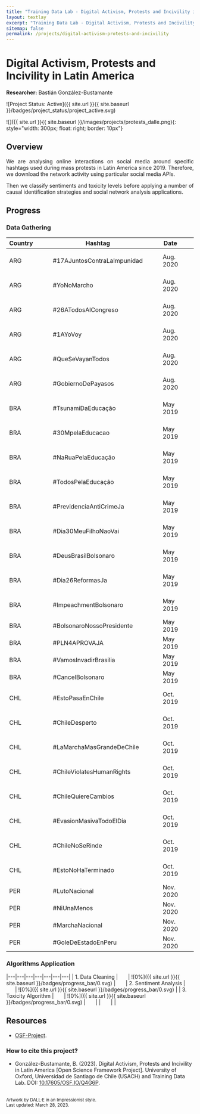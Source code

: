 ```yaml
---
title: "Training Data Lab - Digital Activism, Protests and Incivility in Latin America"
layout: textlay
excerpt: "Training Data Lab - Digital Activism, Protests and Incivility in Latin America"
sitemap: false
permalink: /projects/digital-activism-protests-and-incivility
---
```


# Digital Activism, Protests and Incivility in Latin America

**Researcher:** Bastián González-Bustamante

![Project Status: Active]({{ site.url }}{{ site.baseurl }}/badges/project_status/project_active.svg)

![]({{ site.url }}{{ site.baseurl }}/images/projects/protests_dalle.png){: style="width: 300px; float: right; border: 10px"}

## Overview

<p align="justify">We are analysing online interactions on social media around specific hashtags used during mass protests in Latin America since 2019. Therefore, we download the network activity using particular social media APIs.</p>

<p align="justify">Then we classify sentiments and toxicity levels before applying a number of causal identification strategies and social network analysis applications.</p>

## Progress

### Data Gathering

| Country | &nbsp;&nbsp;&nbsp;&nbsp;&nbsp; | Hashtag | &nbsp;&nbsp;&nbsp;&nbsp;&nbsp; | Date | &nbsp;&nbsp;&nbsp;&nbsp;&nbsp; | Est. N | &nbsp;&nbsp;&nbsp;&nbsp;&nbsp; | Progress |
|---|---|---|---|---|---|---|---|---|
| ARG | &nbsp;&nbsp;&nbsp;&nbsp;&nbsp; | #17AJuntosContraLaImpunidad | &nbsp;&nbsp;&nbsp;&nbsp;&nbsp; | Aug. 2020 | &nbsp;&nbsp;&nbsp;&nbsp;&nbsp; | 210 100 | &nbsp;&nbsp;&nbsp;&nbsp;&nbsp; | ![100%]({{ site.url }}{{ site.baseurl }}/badges/progress_bar/100.svg) |
| ARG | &nbsp;&nbsp;&nbsp;&nbsp;&nbsp; | #YoNoMarcho | &nbsp;&nbsp;&nbsp;&nbsp;&nbsp; | Aug. 2020 | &nbsp;&nbsp;&nbsp;&nbsp;&nbsp; | 125 900 | &nbsp;&nbsp;&nbsp;&nbsp;&nbsp; | ![100%]({{ site.url }}{{ site.baseurl }}/badges/progress_bar/100.svg) |
| ARG | &nbsp;&nbsp;&nbsp;&nbsp;&nbsp; | #26ATodosAlCongreso | &nbsp;&nbsp;&nbsp;&nbsp;&nbsp; | Aug. 2020 | &nbsp;&nbsp;&nbsp;&nbsp;&nbsp; | 89 600 | &nbsp;&nbsp;&nbsp;&nbsp;&nbsp; | ![100%]({{ site.url }}{{ site.baseurl }}/badges/progress_bar/100.svg) |
| ARG | &nbsp;&nbsp;&nbsp;&nbsp;&nbsp; | #1AYoVoy | &nbsp;&nbsp;&nbsp;&nbsp;&nbsp; | Aug. 2020 | &nbsp;&nbsp;&nbsp;&nbsp;&nbsp; | 80 200 | &nbsp;&nbsp;&nbsp;&nbsp;&nbsp; | ![100%]({{ site.url }}{{ site.baseurl }}/badges/progress_bar/100.svg) |
| ARG | &nbsp;&nbsp;&nbsp;&nbsp;&nbsp; | #QueSeVayanTodos | &nbsp;&nbsp;&nbsp;&nbsp;&nbsp; | Aug. 2020 | &nbsp;&nbsp;&nbsp;&nbsp;&nbsp; | 55 200 | &nbsp;&nbsp;&nbsp;&nbsp;&nbsp; | ![100%]({{ site.url }}{{ site.baseurl }}/badges/progress_bar/100.svg) |
| ARG | &nbsp;&nbsp;&nbsp;&nbsp;&nbsp; | #GobiernoDePayasos | &nbsp;&nbsp;&nbsp;&nbsp;&nbsp; | Aug. 2020 | &nbsp;&nbsp;&nbsp;&nbsp;&nbsp; | 55 000 | &nbsp;&nbsp;&nbsp;&nbsp;&nbsp; | ![100%]({{ site.url }}{{ site.baseurl }}/badges/progress_bar/100.svg) |
| BRA | &nbsp;&nbsp;&nbsp;&nbsp;&nbsp; | #TsunamiDaEducação | &nbsp;&nbsp;&nbsp;&nbsp;&nbsp; | May 2019 | &nbsp;&nbsp;&nbsp;&nbsp;&nbsp; | 776 900 | &nbsp;&nbsp;&nbsp;&nbsp;&nbsp; | ![100%]({{ site.url }}{{ site.baseurl }}/badges/progress_bar/100.svg) |
| BRA | &nbsp;&nbsp;&nbsp;&nbsp;&nbsp; | #30MpelaEducacao	| &nbsp;&nbsp;&nbsp;&nbsp;&nbsp; | May 2019 | &nbsp;&nbsp;&nbsp;&nbsp;&nbsp; | 271 200 | &nbsp;&nbsp;&nbsp;&nbsp;&nbsp; | ![100%]({{ site.url }}{{ site.baseurl }}/badges/progress_bar/100.svg) |
| BRA | &nbsp;&nbsp;&nbsp;&nbsp;&nbsp; | #NaRuaPelaEducação	| &nbsp;&nbsp;&nbsp;&nbsp;&nbsp; | May 2019 | &nbsp;&nbsp;&nbsp;&nbsp;&nbsp; | 153 200 | &nbsp;&nbsp;&nbsp;&nbsp;&nbsp; | ![100%]({{ site.url }}{{ site.baseurl }}/badges/progress_bar/100.svg) |
| BRA | &nbsp;&nbsp;&nbsp;&nbsp;&nbsp; | #TodosPelaEducação	| &nbsp;&nbsp;&nbsp;&nbsp;&nbsp; | May 2019 | &nbsp;&nbsp;&nbsp;&nbsp;&nbsp; | 133 700 | &nbsp;&nbsp;&nbsp;&nbsp;&nbsp; | ![100%]({{ site.url }}{{ site.baseurl }}/badges/progress_bar/100.svg) |
| BRA | &nbsp;&nbsp;&nbsp;&nbsp;&nbsp; | #PrevidenciaAntiCrimeJa | &nbsp;&nbsp;&nbsp;&nbsp;&nbsp; | May 2019 | &nbsp;&nbsp;&nbsp;&nbsp;&nbsp; | 113 100 | &nbsp;&nbsp;&nbsp;&nbsp;&nbsp; | ![100%]({{ site.url }}{{ site.baseurl }}/badges/progress_bar/100.svg) |
| BRA | &nbsp;&nbsp;&nbsp;&nbsp;&nbsp; | #Dia30MeuFilhoNaoVai | &nbsp;&nbsp;&nbsp;&nbsp;&nbsp; | May 2019 | &nbsp;&nbsp;&nbsp;&nbsp;&nbsp; | 93 100 | &nbsp;&nbsp;&nbsp;&nbsp;&nbsp; | ![100%]({{ site.url }}{{ site.baseurl }}/badges/progress_bar/100.svg) |
| BRA | &nbsp;&nbsp;&nbsp;&nbsp;&nbsp; | #DeusBrasilBolsonaro | &nbsp;&nbsp;&nbsp;&nbsp;&nbsp; | May 2019 | &nbsp;&nbsp;&nbsp;&nbsp;&nbsp; | 89 900 | &nbsp;&nbsp;&nbsp;&nbsp;&nbsp; | ![100%]({{ site.url }}{{ site.baseurl }}/badges/progress_bar/100.svg) |
| BRA | &nbsp;&nbsp;&nbsp;&nbsp;&nbsp; | #Dia26ReformasJa | &nbsp;&nbsp;&nbsp;&nbsp;&nbsp; | May 2019 | &nbsp;&nbsp;&nbsp;&nbsp;&nbsp; | 76 900 | &nbsp;&nbsp;&nbsp;&nbsp;&nbsp; | ![100%]({{ site.url }}{{ site.baseurl }}/badges/progress_bar/100.svg) |
| BRA | &nbsp;&nbsp;&nbsp;&nbsp;&nbsp; | #ImpeachmentBolsonaro | &nbsp;&nbsp;&nbsp;&nbsp;&nbsp; | May 2019 | &nbsp;&nbsp;&nbsp;&nbsp;&nbsp; | 70 500 | &nbsp;&nbsp;&nbsp;&nbsp;&nbsp; | ![100%]({{ site.url }}{{ site.baseurl }}/badges/progress_bar/100.svg) |
| BRA | &nbsp;&nbsp;&nbsp;&nbsp;&nbsp; | #BolsonaroNossoPresidente | &nbsp;&nbsp;&nbsp;&nbsp;&nbsp; | May 2019 | &nbsp;&nbsp;&nbsp;&nbsp;&nbsp; | 69 100 | &nbsp;&nbsp;&nbsp;&nbsp;&nbsp; | ![30%]({{ site.url }}{{ site.baseurl }}/badges/progress_bar/30.svg) |
| BRA | &nbsp;&nbsp;&nbsp;&nbsp;&nbsp; | #PLN4APROVAJA | &nbsp;&nbsp;&nbsp;&nbsp;&nbsp; | May 2019 | &nbsp;&nbsp;&nbsp;&nbsp;&nbsp; | 67 400 | &nbsp;&nbsp;&nbsp;&nbsp;&nbsp; | ![0%]({{ site.url }}{{ site.baseurl }}/badges/progress_bar/0.svg) |
| BRA | &nbsp;&nbsp;&nbsp;&nbsp;&nbsp; | #VamosInvadirBrasilia | &nbsp;&nbsp;&nbsp;&nbsp;&nbsp; | May 2019 | &nbsp;&nbsp;&nbsp;&nbsp;&nbsp; | 63 300 | &nbsp;&nbsp;&nbsp;&nbsp;&nbsp; | ![0%]({{ site.url }}{{ site.baseurl }}/badges/progress_bar/0.svg) |
| BRA | &nbsp;&nbsp;&nbsp;&nbsp;&nbsp; | #CancelBolsonaro | &nbsp;&nbsp;&nbsp;&nbsp;&nbsp; | May 2019 | &nbsp;&nbsp;&nbsp;&nbsp;&nbsp; | 50,900 | &nbsp;&nbsp;&nbsp;&nbsp;&nbsp; | ![0%]({{ site.url }}{{ site.baseurl }}/badges/progress_bar/0.svg) |
| CHL | &nbsp;&nbsp;&nbsp;&nbsp;&nbsp; | #EstoPasaEnChile | &nbsp;&nbsp;&nbsp;&nbsp;&nbsp; | Oct. 2019 | &nbsp;&nbsp;&nbsp;&nbsp;&nbsp; | 966 700 | &nbsp;&nbsp;&nbsp;&nbsp;&nbsp; | ![100%]({{ site.url }}{{ site.baseurl }}/badges/progress_bar/100.svg) |
| CHL | &nbsp;&nbsp;&nbsp;&nbsp;&nbsp; | #ChileDesperto | &nbsp;&nbsp;&nbsp;&nbsp;&nbsp; | Oct. 2019 | &nbsp;&nbsp;&nbsp;&nbsp;&nbsp; | 420 400 | &nbsp;&nbsp;&nbsp;&nbsp;&nbsp; | ![100%]({{ site.url }}{{ site.baseurl }}/badges/progress_bar/100.svg) |
| CHL | &nbsp;&nbsp;&nbsp;&nbsp;&nbsp; | #LaMarchaMasGrandeDeChile | &nbsp;&nbsp;&nbsp;&nbsp;&nbsp; | Oct. 2019 | &nbsp;&nbsp;&nbsp;&nbsp;&nbsp; | 351 700 | &nbsp;&nbsp;&nbsp;&nbsp;&nbsp; | ![100%]({{ site.url }}{{ site.baseurl }}/badges/progress_bar/100.svg) |
| CHL | &nbsp;&nbsp;&nbsp;&nbsp;&nbsp; | #ChileViolatesHumanRights | &nbsp;&nbsp;&nbsp;&nbsp;&nbsp; | Oct. 2019 | &nbsp;&nbsp;&nbsp;&nbsp;&nbsp; | 323 500 | &nbsp;&nbsp;&nbsp;&nbsp;&nbsp; | ![100%]({{ site.url }}{{ site.baseurl }}/badges/progress_bar/100.svg) |
| CHL | &nbsp;&nbsp;&nbsp;&nbsp;&nbsp; | #ChileQuiereCambios | &nbsp;&nbsp;&nbsp;&nbsp;&nbsp; | Oct. 2019 | &nbsp;&nbsp;&nbsp;&nbsp;&nbsp; | 197 400 | &nbsp;&nbsp;&nbsp;&nbsp;&nbsp; | ![100%]({{ site.url }}{{ site.baseurl }}/badges/progress_bar/100.svg) |
| CHL | &nbsp;&nbsp;&nbsp;&nbsp;&nbsp; | #EvasionMasivaTodoElDia | &nbsp;&nbsp;&nbsp;&nbsp;&nbsp; | Oct. 2019 | &nbsp;&nbsp;&nbsp;&nbsp;&nbsp; | 156 300 | &nbsp;&nbsp;&nbsp;&nbsp;&nbsp; | ![100%]({{ site.url }}{{ site.baseurl }}/badges/progress_bar/100.svg) |
| CHL | &nbsp;&nbsp;&nbsp;&nbsp;&nbsp; | #ChileNoSeRinde | &nbsp;&nbsp;&nbsp;&nbsp;&nbsp; | Oct. 2019 | &nbsp;&nbsp;&nbsp;&nbsp;&nbsp; | 133 500 | &nbsp;&nbsp;&nbsp;&nbsp;&nbsp; | ![100%]({{ site.url }}{{ site.baseurl }}/badges/progress_bar/100.svg) |
| CHL | &nbsp;&nbsp;&nbsp;&nbsp;&nbsp; | #EstoNoHaTerminado | &nbsp;&nbsp;&nbsp;&nbsp;&nbsp; | Oct. 2019 | &nbsp;&nbsp;&nbsp;&nbsp;&nbsp; | 107 400 | &nbsp;&nbsp;&nbsp;&nbsp;&nbsp; | ![100%]({{ site.url }}{{ site.baseurl }}/badges/progress_bar/100.svg) |
| PER | &nbsp;&nbsp;&nbsp;&nbsp;&nbsp; | #LutoNacional | &nbsp;&nbsp;&nbsp;&nbsp;&nbsp; | Nov. 2020 | &nbsp;&nbsp;&nbsp;&nbsp;&nbsp; | 137 700 | &nbsp;&nbsp;&nbsp;&nbsp;&nbsp; | ![0%]({{ site.url }}{{ site.baseurl }}/badges/progress_bar/0.svg) |
| PER | &nbsp;&nbsp;&nbsp;&nbsp;&nbsp; | #NiUnaMenos | &nbsp;&nbsp;&nbsp;&nbsp;&nbsp; | Nov. 2020 | &nbsp;&nbsp;&nbsp;&nbsp;&nbsp; | 93 100 | &nbsp;&nbsp;&nbsp;&nbsp;&nbsp; | ![0%]({{ site.url }}{{ site.baseurl }}/badges/progress_bar/0.svg) |
| PER | &nbsp;&nbsp;&nbsp;&nbsp;&nbsp; | #MarchaNacional | &nbsp;&nbsp;&nbsp;&nbsp;&nbsp; | Nov. 2020 | &nbsp;&nbsp;&nbsp;&nbsp;&nbsp; | 59 200 | &nbsp;&nbsp;&nbsp;&nbsp;&nbsp; | ![0%]({{ site.url }}{{ site.baseurl }}/badges/progress_bar/0.svg) |
| PER | &nbsp;&nbsp;&nbsp;&nbsp;&nbsp; | #GoleDeEstadoEnPeru | &nbsp;&nbsp;&nbsp;&nbsp;&nbsp; | Nov. 2020 | &nbsp;&nbsp;&nbsp;&nbsp;&nbsp; | 50 000 | &nbsp;&nbsp;&nbsp;&nbsp;&nbsp; | ![0%]({{ site.url }}{{ site.baseurl }}/badges/progress_bar/0.svg) |

### Algorithms Application

|---|---|---|---|---|---|---|
| 1. Data Cleaning | &nbsp;&nbsp;&nbsp;&nbsp;&nbsp; | ![0%]({{ site.url }}{{ site.baseurl }}/badges/progress_bar/0.svg) | &nbsp;&nbsp;&nbsp;&nbsp;&nbsp; | 2. Sentiment Analysis | &nbsp;&nbsp;&nbsp;&nbsp;&nbsp; | ![0%]({{ site.url }}{{ site.baseurl }}/badges/progress_bar/0.svg) |
| 3. Toxicity Algorithm | &nbsp;&nbsp;&nbsp;&nbsp;&nbsp; | ![0%]({{ site.url }}{{ site.baseurl }}/badges/progress_bar/0.svg) | &nbsp;&nbsp;&nbsp;&nbsp;&nbsp; | | &nbsp;&nbsp;&nbsp;&nbsp;&nbsp; | |

## Resources

- <a href="https://doi.org/10.17605/OSF.IO/Q4G6P" target="_blank">OSF-Project</a>.

### How to cite this project?

- González-Bustamante, B. (2023). Digital Activism, Protests and Incivility in Latin America [Open Science Framework Project]. University of Oxford, Universidad de Santiago de Chile (USACH) and Training Data Lab. DOI: <a href="https://doi.org/10.17605/OSF.IO/Q4G6P" target="_blank">10.17605/OSF.IO/Q4G6P</a>.

<br />
<small>Artwork by DALL·E in an Impressionist style.</small><br />
<small>Last updated: March 28, 2023.</small>
